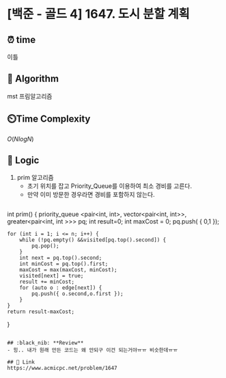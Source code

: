 # [백준 - 골드 4] 1647. 도시 분할 계획
 
## ⏰  **time**
이틀

## :pushpin: **Algorithm**
mst 프림알고리즘

## ⏲️**Time Complexity**
$O(NlogN)$

## :round_pushpin: **Logic**
1. prim 알고리즘
     - 초기 위치를 잡고 Priority_Queue를 이용하여 최소 경비를 고른다.
     - 만약 이미 방문한 경우라면 경비를 포함하지 않는다.
   ```cpp
  int prim() {
  	priority_queue <pair<int, int>, vector<pair<int, int>>, greater<pair<int, int >>> pq;
  	int result=0;
  	int maxCost = 0;
  	pq.push( { 0,1 });
  
  	for (int i = 1; i <= n; i++) {
  		while (!pq.empty() &&visited[pq.top().second]) {
  			pq.pop();
  		}
  		int next = pq.top().second;
  		int minCost = pq.top().first;
  		maxCost = max(maxCost, minCost);
  		visited[next] = true;
  		result += minCost;
  		for (auto o : edge[next]) {
  			pq.push({ o.second,o.first });
  		}
  	}
  	return result-maxCost;
  }
   ```

## :black_nib: **Review**
- 힝.. 내가 원래 만든 코드는 왜 안되구 이건 되는거야ㅠㅠ 비슷한데ㅠㅠ

## 📡 Link
https://www.acmicpc.net/problem/1647
